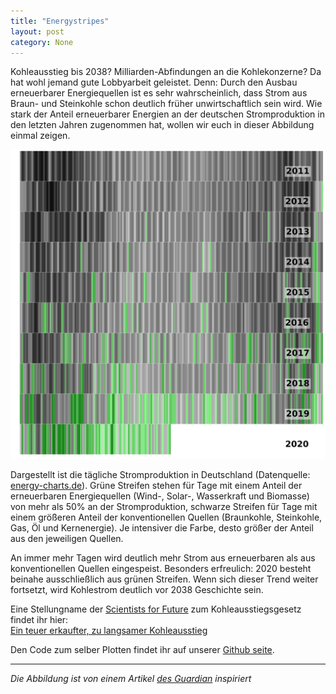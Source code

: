 ```yaml
---
title: "Energystripes"
layout: post
category: None
---
```


Kohleausstieg bis 2038? Milliarden-Abfindungen an die Kohlekonzerne? Da hat wohl jemand gute Lobbyarbeit geleistet. Denn: Durch den Ausbau erneuerbarer Energiequellen ist es sehr wahrscheinlich, dass Strom aus Braun- und Steinkohle schon deutlich früher unwirtschaftlich sein wird. Wie stark der Anteil erneuerbarer Energien an der deutschen Stromproduktion in den letzten Jahren zugenommen hat, wollen wir euch in dieser Abbildung einmal zeigen.

![](https://raw.githubusercontent.com/s4f-leipzig/Energystripes/master/Energystripes_2011-2020.jpg)

 Dargestellt ist die tägliche Stromproduktion in Deutschland (Datenquelle: [energy-charts.de](https://www.energy-charts.de)). Grüne Streifen stehen für Tage mit einem Anteil der erneuerbaren Energiequellen (Wind-, Solar-, Wasserkraft und Biomasse) von mehr als 50% an der Stromproduktion, schwarze Streifen für Tage mit einem größeren Anteil der konventionellen Quellen (Braunkohle, Steinkohle, Gas, Öl und Kernenergie). Je intensiver die Farbe, desto größer der Anteil aus den jeweiligen Quellen.

An immer mehr Tagen wird deutlich mehr Strom aus erneuerbaren als aus konventionellen Quellen eingespeist. Besonders erfreulich: 2020 besteht beinahe ausschließlich aus grünen Streifen. Wenn sich dieser Trend weiter fortsetzt, wird Kohlestrom deutlich vor 2038 Geschichte sein.

Eine Stellungname der [Scientists for Future](https://www.scientists4future.org/) zum Kohleausstiegsgesetz findet ihr  hier: <br>
[Ein teuer erkaufter, zu langsamer Kohleausstieg](https://www.scientists4future.org/infomaterial/infos-fuer-medienschaffende/ein-teuer-erkaufter-zu-langsamer-kohleausstieg/
)

Den Code zum selber Plotten findet ihr auf unserer [Github seite](https://github.com/s4f-leipzig/Energystripes).

---

*Die Abbildung ist von einem Artikel [des Guardian](https://www.theguardian.com/business/2020/apr/28/britain-breaks-record-for-coal-free-power-generation) inspiriert*
